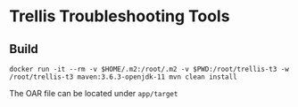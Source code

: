 # Trellis Troubleshooting Tools

## Build

```
docker run -it --rm -v $HOME/.m2:/root/.m2 -v $PWD:/root/trellis-t3 -w /root/trellis-t3 maven:3.6.3-openjdk-11 mvn clean install

```

The OAR file can be located under `app/target`